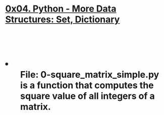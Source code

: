 <h1><u>0x04. Python - More Data Structures: Set, Dictionary</u><h1>
<br>
<br>
<li>
<ul><strong>File: 0-square_matrix_simple.py</strong> is a function that computes the square value of all integers of a matrix.</ul>
<br>
</li>